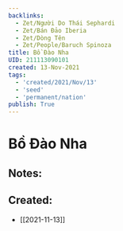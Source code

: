 ```yaml
---
backlinks:
  - Zet/Người Do Thái Sephardi
  - Zet/Bán Đảo Iberia
  - Zet/Dòng Tên
  - Zet/People/Baruch Spinoza
title: Bồ Đào Nha
UID: 211113090101
created: 13-Nov-2021
tags:
  - 'created/2021/Nov/13'
  - 'seed'
  - 'permanent/nation'
publish: True
---
```

# Bồ Đào Nha

## Notes:

## Created:
- [[2021-11-13]]
